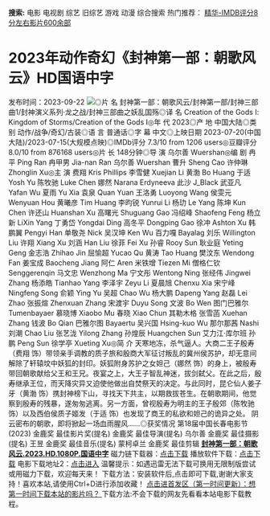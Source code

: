 **搜索:** 电影 电视剧 综艺 旧综艺 游戏 动漫 综合搜索 热门推荐： [精华-IMDB评分8分左右影片600余部](https://www.dytt8.com/html/gndy/jddy/20160320/50510.html)
# 2023年动作奇幻《封神第一部：朝歌风云》HD国语中字
发布时间：2023-09-22 
![](https://img9.doubanio.com/view/photo/l_ratio_poster/public/p2895465725.jpg)◎片 名 封神第一部：朝歌风云/封神第一部/封神三部曲1/封神演义系列·龙之战/封神三部曲之妖乱国殇◎译 名 Creation of the Gods Ⅰ: Kingdom of Storms/Creation of the Gods Ⅰ◎年 代 2023◎产 地 中国大陆◎类 别 动作/战争/奇幻/古装◎语 言 普通话◎字 幕 中文◎上映日期 2023-07-20(中国大陆)/2023-07-15(大规模点映)◎IMDb评分 7.3/10 from 1206 users◎豆瓣评分 8.0/10 from 876168 users◎片 长 148分钟◎导 演 乌尔善 Wuershan◎编 剧 冉平 Ping Ran 冉甲男 Jia-nan Ran 乌尔善 Wuershan 曹升 Sheng Cao 许仲琳 Zhonglin Xu◎主 演 费翔 Kris Phillips 李雪健 Xuejian Li 黄渤 Bo Huang 于适 Yosh Yu 陈牧驰 Luke Chen 娜然 Narana Erdyneeva 此沙 J_Black 武亚凡 Yafan Wu 夏雨 Yu Xia 袁泉 Quan Yuan 王洛勇 Luoyong Wang 侯雯元 Wenyuan Hou 黄曦彦 Tim Huang 李昀锐 Yunrui Li 杨玏 Le Yang 陈坤 Kun Chen 许还山 Huanshan Xu 高曙光 Shuguang Gao 冯绍峰 Shaofeng Feng 杨立新 LiXin Yang 丁勇岱 Yongdai Ding 高冬平 Dongping Gao 徐冲 Ashton Xu 韩鹏翼 Pengyi Han 单敬尧 Nick 吴汉坤 Ken Wu 百力嘎 Bayalag 刘乐 Willington Liu 许翔 Xiang Xu 刘涵 Han Liu 徐菲 Fei Xu 孙睿 Rooy Sun 耿业庭 Yeting Geng 金志浩 Zhihao Jin 屈愉超 Yucao Qu 黄涛 Tao Huang 樊汶东 Wendong Fan 姜宝成 Baocheng Jiang 阿仁 Aren 米铁增 Tiezen Mi 僧格仁钦 Senggerenqin 马文忠 Wenzhong Ma 宁文彤 Wentong Ning 张经伟 Jingwei Zhang 杨添皓 Tianhao Yang 李泽宇 Zeyu Li 夏晨旭 Chenxu Xia 宋宁峰 Ningfeng Song 俞颖 Ying Yu 吴超 Chao Wu 杨大鹏 Dapeng Yang 赵磊 Lei Zhao 张振煊 Zhenxuan Zhang 宋渡宇 Duyu Song 文波 Bo Wen 图门巴雅尔 Tumenbayaer 慕晓博 Xiaobo Mu 春晓 Xiao Chun 其勒木格 张雪菡 Xuehan Zhang 钱波 Bo Qian 巴雅尔图 Bayaertu 吴兴国 Hsing-kuo Wu 那尔那茜 Nashi 刘潮 Chao Liu 张艺泷 Yilong Zhang 孙煌辰 Huangchen Sun 艾力江·库尔班 孙鹏 Peng Sun 徐学亭 Xueting Xu◎简 介 天寒地冻，杀气逼人。大商二王子殷寿（费翔 饰）带领亲手调教的质子旅和殷商大军征讨叛乱的冀州侯苏护，却无意间解除了轩辕坟中妖狐的封印。妖狐附身苏护之女妲己（娜然 饰）的身上，被殷寿带回朝歌献给父王和王兄。夜宴之上，大王子智乱神迷，拔剑弑父。在此之后，殷寿继承王位，而天降灾异又迫使他做出自焚祭天的决定。与此同时，昆仑仙人姜子牙（黄渤 饰）携封神榜下山，寻找天下共主，以期救拔苍生。在朝歌期间，他觉察到殷寿的残暴，遂匆匆逃离。另一方面，曾视殷寿为明主的王子殷郊（陈牧驰 饰）以及西伯侯质子姬发（于适 饰）也发现了商王的私欲和妲己的诡异之处。 阴云密布的朝歌，即将掀起一场血雨腥风……◎获奖情况 第18届中国长春电影节 (2023) 金鹿奖 最佳影片奖(提名) 金鹿奖 最佳导演(提名) 乌尔善 金鹿奖 最佳摄影(提名) 王昱 金鹿奖 最佳音乐(提名) 蒙柯卓兰 金鹿奖 最佳剪辑 [**封神第一部：朝歌风云.2023.HD.1080P.国语中字**](magnet:?xt=urn:btih:2a5983ccef271725665edb573dd6ce480075b417&dn=%e9%98%b3%e5%85%89%e7%94%b5%e5%bd%b1dygod.org.%e5%b0%81%e7%a5%9e%e7%ac%ac%e4%b8%80%e9%83%a8%ef%bc%9a%e6%9c%9d%e6%ad%8c%e9%a3%8e%e4%ba%91.2023.HD.1080P.%e5%9b%bd%e8%af%ad%e4%b8%ad%e5%ad%97.mp4&tr=udp%3a%2f%2ftracker.opentrackr.org%3a1337%2fannounce&tr=udp%3a%2f%2fexodus.desync.com%3a6969%2fannounce) 磁力链下载器：[点击下载](https://dygod.org/js/bt.htm "qBittorrent") 播放软件下载：[点击下载](https://dygod.org/js/player.htm "PotPlayer") 电影下载地址2：[点击进入](https://dygod.org/ "阳光电影") 温馨提示：如遇迅雷无法下载可换用无限制版尝试或用磁力下载，欢迎每天来！  下载方法：安装软件后,点击即可下载,谢谢大家支持！喜欢本站,请使用Ctrl+D进行添加收藏！ [点击进首发区（第一时间更新）：想第一时间下载本站的影片吗？ ](https://www.ygdy8.net/)下载方法:不会下载的网友先看看本站电影下载教程。